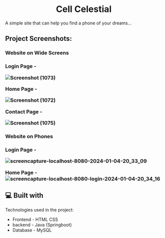 <h1 align="center" id="title">Cell Celestial</h1>

<p id="description">A simple site that can help you find a phone of your dreams...</p>

<h2>Project Screenshots:</h2>

<h3>Website on Wide Screens<h3>
Login Page - 
  
![Screenshot (1073)](https://github.com/harshap0202/xenonstack_task2/assets/116268106/ac81e542-d48e-4e78-98b4-536de236578a)

Home Page - 

![Screenshot (1072)](https://github.com/harshap0202/xenonstack_task2/assets/116268106/97540443-0b19-4883-896b-7e4bd9a9a02d)

Contact Page - 

![Screenshot (1075)](https://github.com/harshap0202/xenonstack_task2/assets/116268106/f6ddd59d-d92c-421d-90f8-0aa8ab6d6cc7)

<h3>Website on Phones<h3>
Login Page - 
  
![screencapture-localhost-8080-2024-01-04-20_33_09](https://github.com/harshap0202/xenonstack_task2/assets/116268106/f74b94e7-84e4-4521-8925-39b5da45bacc)

Home Page - 
![screencapture-localhost-8080-login-2024-01-04-20_34_16](https://github.com/harshap0202/xenonstack_task2/assets/116268106/f0e38b18-769c-4679-b3f8-3254618efbf9)

  
<h2>💻 Built with</h2>

Technologies used in the project:

*   Frontend - HTML CSS
*   backend - Java (Springboot)
*   Database - MySQL
